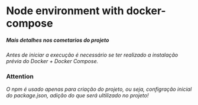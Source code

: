 # Node environment with docker-compose
##### _Mais detalhes nos cometarios do projeto_
_Antes de iniciar a execução é necessário se ter realizado a instalação prévia do Docker + Docker Compose._
### Attention
_O npm é usado apenas para criação do projeto, ou seja, configração inicial do package.json, adição do que será ultilizado no projeto!_
